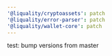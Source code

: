 ```yaml
---
'@liquality/cryptoassets': patch
'@liquality/error-parser': patch
'@liquality/wallet-core': patch
---
```


test: bump versions from master
